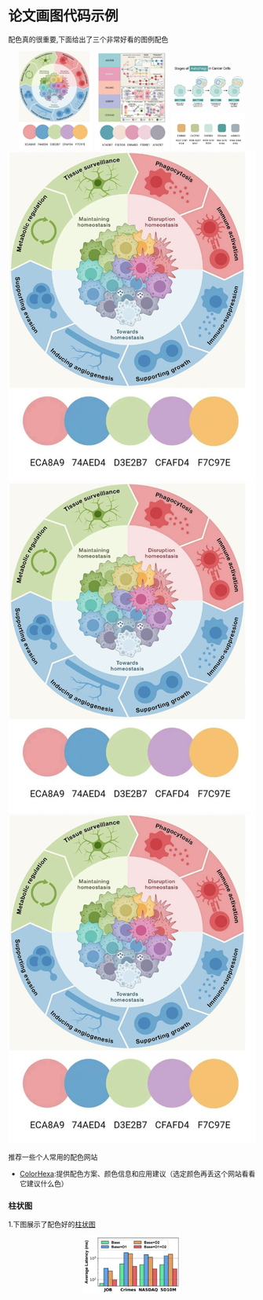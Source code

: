 # 论文画图代码示例

配色真的很重要,下面给出了三个非常好看的图例配色
<center>
  <img src="fig_example1.png" width="30%" >
  <img src="fig_example2.png" width="30%">
  <img src="fig_example3.png" width="30%">
</center>

<center>
  <img src="fig_example1.png" style="max-width: 100%; height: auto;" alt="图片1">
  <img src="fig_example1.png" style="max-width: 100%; height: auto;" alt="图片2">
  <img src="fig_example1.png" style="max-width: 100%; height: auto;" alt="图片3">
</center>

推荐一些个人常用的配色网站
- [ColorHexa](https://www.colorhexa.com):提供配色方案、颜色信息和应用建议（选定颜色再丢这个网站看看它建议什么色）

### 柱状图
1.下图展示了配色好的[柱状图](/bar_figure+.ipynb)
<center class ='img'>
<img title="bar_example" src="bar_example.png" width="40%">
</center>
